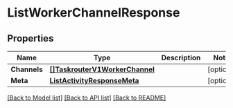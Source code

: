 # ListWorkerChannelResponse

## Properties

Name | Type | Description | Notes
------------ | ------------- | ------------- | -------------
**Channels** | [**[]TaskrouterV1WorkerChannel**](TaskrouterV1WorkerChannel.md) |  |[optional] 
**Meta** | [**ListActivityResponseMeta**](ListActivityResponseMeta.md) |  |[optional] 

[[Back to Model list]](../README.md#documentation-for-models) [[Back to API list]](../README.md#documentation-for-api-endpoints) [[Back to README]](../README.md)


